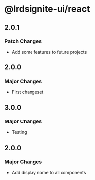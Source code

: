 # @lrdsignite-ui/react

## 2.0.1

### Patch Changes

- Add some features to future projects

## 2.0.0

### Major Changes

- First changeset

## 3.0.0

### Major Changes

- Testing

## 2.0.0

### Major Changes

- Add display nome to all components
